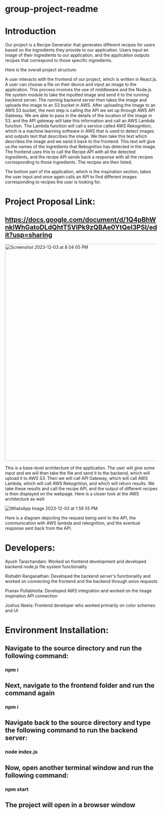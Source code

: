 # group-project-readme


# Introduction

Our project is a Recipe Generator that generates different recipes for users based on the ingredients they provide to our application. Users input an image of their ingredients to our application, and the application outputs recipes that correspond to those specific ingredients.

Here is the overall project structure:

A user interacts with the frontend of our project, which is written in React.js. A user can choose a file on their device and input an image to the application. This process involves the use of middleware and the Node.js file system module to take the inputted image and send it to the running backend server. The running backend server then takes the image and uploads the image to an S3 bucket in AWS. After uploading the image to an AWS S3 bucket, the next step is calling the API we set up through AWS API Gateway. We are able to pass in the details of the location of the image in S3, and the API gateway will take this information and call an AWS Lambda function. The Lambda function will call a service called AWS Rekognition, which is a machine learning software in AWS that is used to detect images and outputs text that describes the image. We then take this text which describes the image and we send it back to the frontend. This text will give us the names of the ingredients that Rekognition has detected in the image. The frontend uses this to call the Recipe API with all the detected ingredients, and the recipe API sends back a response with all the recipes corresponding to those ingredients. The recipes are then listed.

The bottom part of the application, which is the inspiration section, takes the user input and once again calls an API to find different images corresponding to recipes the user is looking for.

# Project Proposal Link: 

## https://docs.google.com/document/d/1Q4pBhWnkIWhGatoDLdQhtT5VIPk9zQBAe0YtQeI3PSI/edit?usp=sharing


<img width="712" alt="Screenshot 2023-12-03 at 8 04 05 PM" src="https://github.com/CS222-UIUC-FA23/group-project-team85/assets/123044514/bd099caf-efc1-4fcf-a6e6-a832d5c8ef3c">

This is a base-level architecture of the application. The user will give some input and we will then take the file and send it to the backend, which will upload it to AWS S3. Then we will call API Gateway, which will call AWS Lambda, which will call AWS Rekognition, and which will return results. We take these results and call the recipe API, and the output of different recipes is then displayed on the webpage. Here is a closer look at the AWS architecture as well:

![WhatsApp Image 2023-12-03 at 1 59 55 PM](https://github.com/CS222-UIUC-FA23/group-project-team85/assets/123044514/a6ab9bcd-51c8-4675-b0c2-98a2d8635f89)

Here is a diagram depicting the request being sent to the API, the communication with AWS lambda and rekognition, and the eventual response sent back from the API.


# Developers:
Ayush Tarachandani: Worked on frontend development and developed backend node.js file system functionality

Rishabh Ranganathan: Developed the backend server's functionality and worked on connecting the frontend and the backend through axios requests

Pranav Pullabhotla: Developed AWS integration and worked on the image inspiration API connection

Joshus Neela: Frontend developer who worked primarily on color schemes and UI


# Environment Installation:

## Navigate to the source directory and run the following command:
### npm i

## Next, navigate to the frontend folder and run the command again
### npm i

## Navigate back to the source directory and type the following command to run the backend server:
### node index.js

## Now, open another terminal window and run the following command:
### npm start

## The project will open in a browser window


